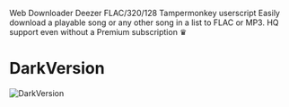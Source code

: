 Web Downloader Deezer FLAC/320/128  Tampermonkey userscript Easily download a playable song or any other song in a list to FLAC or MP3. HQ support even without a Premium subscription ♛

# DarkVersion
![DarkVersion](https://i.imgur.com/uSLTUii.png)
